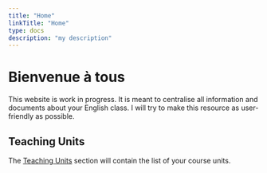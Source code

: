 ```yaml
---
title: "Home"
linkTitle: "Home"
type: docs
description: "my description"
---
```


# Bienvenue à tous

This website is work in progress. It is meant to centralise all information and documents about your English class. I will try to make this resource as user-friendly as possible.

## Teaching Units

The [Teaching Units](/docs/) section will contain the list of your course units.
